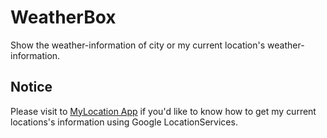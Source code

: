 # WeatherBox
Show the weather-information of city or my current location's weather-information. 

## Notice
Please visit to [MyLocation App]() if you'd like to know how to get my current locations's information using Google LocationServices.
